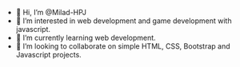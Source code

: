 - 👋 Hi, I’m @Milad-HPJ
- 👀 I’m interested in web development and game development with javascript.
- 🌱 I’m currently learning web development.
- 💞️ I’m looking to collaborate on simple HTML, CSS, Bootstrap and Javascript projects.
<!---
Milad-HPJ/Milad-HPJ is a ✨ special ✨ repository because its `README.md` (this file) appears on your GitHub profile.
You can click the Preview link to take a look at your changes.
--->
 
